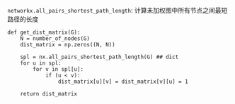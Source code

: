 `networkx.all_pairs_shortest_path_length`: 计算未加权图中所有节点之间最短路径的长度

```
def get_dist_matrix(G):
    N = number_of_nodes(G)
    dist_matrix = np.zeros((N, N))

    spl = nx.all_pairs_shortest_path_length(G) ## dict
    for u in spl:
        for v in spl[u]:
            if (u < v): 
                dist_matrix[u][v] = dist_matrix[v][u] = 1
    
    return dist_matrix
```